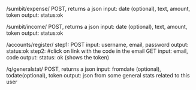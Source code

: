 /sumbit/expense/
POST, returns a json
 input: date (optional), text, amount, token
 output: status:ok

/sumbit/income/
POST, returns a json
 input: date (optional), text, amount, token
 output: status:ok

/accounts/register/
  step1:
    POST
    input: username, email, password
    output: status:ok
  step2: #click on link with the code in the email
    GET
    input: email, code
    output: status: ok (shows the token)

/q/generalstat/
  POST, returns a json
  input: fromdate (optional), todate(optional), token
  output: json from some general stats related to this user
